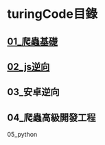 # turingCode目錄

## [01_爬蟲基礎   ](./01_爬蟲基礎/爬蟲基礎.md)

## [02_js逆向](./02_JS逆向/爬蟲JS逆向)



## 03_安卓逆向



## 04_爬蟲高級開發工程



05_python





